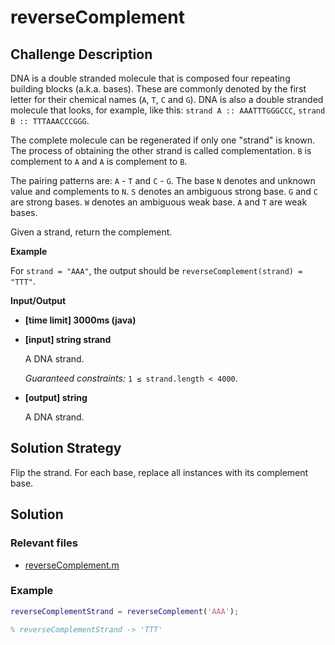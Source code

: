 # reverseComplement

## Challenge Description

DNA is a double stranded molecule that is composed four repeating building blocks (a.k.a. bases). These are commonly denoted by the first letter for their chemical names (`A`, `T`, `C` and `G`). DNA is also a double stranded molecule that looks, for example, like this:
`strand A :: AAATTTGGGCCC`,
`strand B :: TTTAAACCCGGG`.

The complete molecule can be regenerated if only one "strand" is known. The process of obtaining the other strand is called complementation. `B` is complement to `A` and `A` is complement to `B`.

The pairing patterns are: `A` - `T` and `C` - `G`.
The base `N` denotes and unknown value and complements to `N`.
`S` denotes an ambiguous strong base. `G` and `C` are strong bases.
`W` denotes an ambiguous weak base. `A` and `T` are weak bases.

Given a strand, return the complement.

**Example**

For `strand = "AAA"`, the output should be
`reverseComplement(strand) = "TTT"`.

**Input/Output**

* **[time limit] 3000ms (java)**
* **[input] string strand**

  A DNA strand.

  *Guaranteed constraints:*
  `1 ≤ strand.length < 4000`.

* **[output] string**

  A DNA strand.

## Solution Strategy

Flip the strand. For each base, replace all instances with its complement base.

## Solution

### Relevant files

* [reverseComplement.m](https://github.com/jimmynguyen/codefights/blob/master/reverseComplement/reverseComplement.m)

### Example

```matlab
reverseComplementStrand = reverseComplement('AAA');

% reverseComplementStrand -> 'TTT'
```
